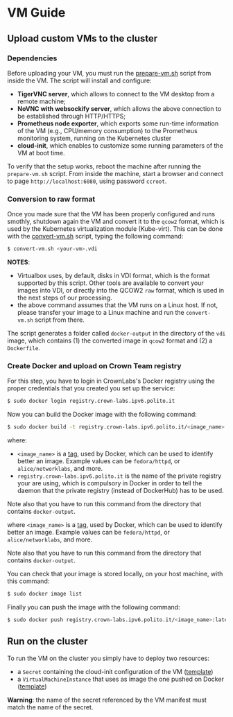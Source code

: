# VM Guide

## Upload custom VMs to the cluster

### Dependencies

Before uploading your VM, you must run the [prepare-vm.sh](scripts/prepare-vm.sh) script from inside the VM.
The script will install and configure:

- **TigerVNC server**, which allows to connect to the VM desktop from a remote machine;
- **NoVNC with websockify server**, which allows the above connection to be established through HTTP/HTTPS;
- **Prometheus node exporter**, which exports some run-time information of the VM (e.g., CPU/memory consumption) to the Prometheus monitoring system, running on the Kubernetes cluster
- **cloud-init**, which enables to customize some running parameters of the VM at boot time.

To verify that the setup works, reboot the machine after running the `prepare-vm.sh` script.
From inside the machine, start a browser and connect to page `http://localhost:6080`, using password `ccroot`.

### Conversion to raw format

Once you made sure that the VM has been properly configured and runs smothly, shutdown again the VM and convert it to the `qcow2` format, which is used by the Kubernetes virtualization module (Kube-virt).
This can be done with the [convert-vm.sh](scripts/convert-vm.sh) script, typing the following command:

```sh
$ convert-vm.sh <your-vm>.vdi
```

**NOTES**:

- Virtualbox uses, by default, disks in VDI format, which is the format supported by this script. Other tools are available to convert your images into VDI, or directly into the QCOW2 `raw` format, which is used in the next steps of our processing.
- the above command assumes that the VM runs on a Linux host. If not, please transfer your image to a Linux machine and run the `convert-vm.sh` script from there.

The script generates a folder called `docker-output` in the directory of the `vdi` image, which contains (1) the converted image in `qcow2` format and (2) a `Dockerfile`.

### Create Docker and upload on Crown Team registry

For this step, you have to login in CrownLabs's Docker registry using the proper credentials that you created you set up the service:

```sh
$ sudo docker login registry.crown-labs.ipv6.polito.it
```

Now you can build the Docker image with the following command:

```sh
$ sudo docker build -t registry.crown-labs.ipv6.polito.it/<image_name>:latest docker-output/
```
where:
- `<image_name>` is a [tag](https://docs.docker.com/engine/reference/commandline/tag/), used by Docker, which can be used to identify better an image. Example values can be `fedora/httpd`, or `alice/networklabs`, and more.
- `registry.crown-labs.ipv6.polito.it` is the name of the private registry your are using, which is compulsory in Docker in order to tell the daemon that the private registry (instead of DockerHub) has to be used.

Note also that you have to run this command from the directory that contains `docker-output`.

where `<image_name>` is a [tag](https://docs.docker.com/engine/reference/commandline/tag/), used by Docker, which can be used to identify better an image.
Example values can be `fedora/httpd`, or `alice/networklabs`, and more.

Note also that you have to run this command from the directory that contains `docker-output`.

You can check that your image is stored locally, on your host machine, with this command:

```sh
$ sudo docker image list
```

Finally you can push the image with the following command:

```sh
$ sudo docker push registry.crown-labs.ipv6.polito.it/<image_name>:latest
```

## Run on the cluster

To run the VM on the cluster you simply have to deploy two resources:

- a `Secret` containing the cloud-init configuration of the VM ([template](templates/cloudinit.yaml))
- a `VirtualMachineInstance` that uses as image the one pushed on Docker ([template](templates/vm.yaml))

**Warning**: the name of the secret referenced by the VM manifest must match the name of the secret.
